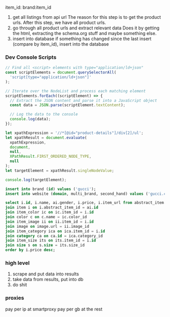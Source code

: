 item_id: brand:item_id

1. get all listings from api url
   The reason for this step is to get the product urls. After this step, we have all product urls.
2. go through all product urls and extract relevant data
   Does it by getting the html, extracting the schema.org stuff and maybe something else.
3. insert into database
   if something has changed since the last insert (compare by item_id), insert into the database

### Dev Console Scripts

```js
// Find all <script> elements with type="application/ld+json"
const scriptElements = document.querySelectorAll(
  'script[type="application/ld+json"]'
);

// Iterate over the NodeList and process each matching element
scriptElements.forEach((scriptElement) => {
  // Extract the JSON content and parse it into a JavaScript object
  const data = JSON.parse(scriptElement.textContent);

  // Log the data to the console
  console.log(data);
});
```

```js
let xpathExpression = '//*[@id="product-details"]/div[2]/ul';
let xpathResult = document.evaluate(
  xpathExpression,
  document,
  null,
  XPathResult.FIRST_ORDERED_NODE_TYPE,
  null
);
let targetElement = xpathResult.singleNodeValue;

console.log(targetElement);
```

```sql
insert into brand (id) values ('gucci');
insert into website (domain, multi_brand, second_hand) values ('gucci.com', false, false);
```

```sql
select i.id, i.name, ai.gender, i.price, i.item_url from abstract_item ai
join item i on i.abstract_item_id = ai.id
join item_color ic on ic.item_id = i.id
join color c on c.name = ic.color_id
join item_image ii on ii.item_id = i.id
join image on image.url = ii.image_id
join item_category ica on ica.item_id = i.id
join category ca on ca.id = ica.category_id
join item_size its on its.item_id = i.id
join size s on s.size = its.size_id
order by i.price desc;
```

### high level

1. scrape and put data into results
2. take data from results, put into db
3. do shit

### proxies

pay per ip at smartproxy
pay per gb at the rest

